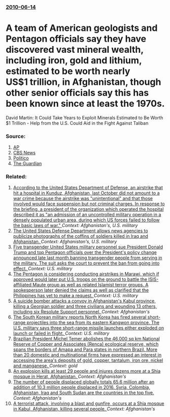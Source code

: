 ### [2010-06-14](/news/2010/06/14/index.md)

# A team of American geologists and Pentagon officials say they have discovered vast mineral wealth, including iron, gold and lithium, estimated to be worth nearly US$1&nbsp;trillion, in Afghanistan, though other senior officials say this has been known since at least the 1970s. 

David Martin: It Could Take Years to Exploit Minerals Estimated to Be Worth $1 Trillion - Help from the U.S. Could Aid in the Fight Against Taliban


### Source:

1. [AP](http://www.google.com/hostednews/ap/article/ALeqM5ixbAsQE2cup3cqRFmFhi27zPVksAD9GAU6U02)
2. [CBS News](http://www.cbsnews.com/8301-503543_162-20007608-503543.html)
3. [Politico](http://www.politico.com/blogs/laurarozen/0610/Afghanistans_mineral_find_and_the_Washington_clock.html?showall)
4. [The Guardian](http://www.guardian.co.uk/commentisfree/michaeltomasky/2010/jun/14/afghanistan-usforeignpolicy-petraeus)

### Related:

1. [According to the United States Department of Defense, an airstrike that hit a hospital in Kunduz, Afghanistan, last October did not amount to a war crime because the airstrike was "unintentional" and that those involved would face suspension but not criminal charges. In response to the briefing, a president of the organization which operated the hospital described it as "an admission of an uncontrolled military operation in a densely populated urban area, during which US forces failed to follow the basic laws of war." ](/news/2016/04/30/according-to-the-united-states-department-of-defense-an-airstrike-that-hit-a-hospital-in-kunduz-afghanistan-last-october-did-not-amount-t.md) _Context: Afghanistan's, U.S. military_
2. [ The United States Defense Department allows news agencies to publicize photographs of the coffins of soldiers killed in Iraq and Afghanistan. ](/news/2009/02/26/the-united-states-defense-department-allows-news-agencies-to-publicize-photographs-of-the-coffins-of-soldiers-killed-in-iraq-and-afghanista.md) _Context: Afghanistan's, U.S. military_
3. [Five transgender United States military personnel sue President Donald Trump and top Pentagon officials over the President's policy change announced late last month banning transgender people from serving in the military. The suit asks the court to prevent the ban from going into effect. ](/news/2017/08/9/five-transgender-united-states-military-personnel-sue-president-donald-trump-and-top-pentagon-officials-over-the-president-s-policy-change-a.md) _Context: U.S. military_
4. [The Pentagon is considering conducting airstrikes in Marawi, which if approved would later put U.S. troops on the ground to battle the ISIS-affiliated Maute group as well as related Islamist terror groups. A spokesperson later denied the claims as well as clarified that the Philippines has yet to make a request. ](/news/2017/08/8/the-pentagon-is-considering-conducting-airstrikes-in-marawi-which-if-approved-would-later-put-u-s-troops-on-the-ground-to-battle-the-isis.md) _Context: U.S. military_
5. [ A suicide bomber attacks a convoy in Afghanistan's Kabul province, killing a Georgian soldier and three civilians and wounding 13 others, including six Resolute Support personnel. ](/news/2017/08/3/a-suicide-bomber-attacks-a-convoy-in-afghanistan-s-kabul-province-killing-a-georgian-soldier-and-three-civilians-and-wounding-13-others-i.md) _Context: Afghanistan's_
6. [The South Korean military reports North Korea has fired several short-range projectiles into the sea from its eastern Kangwon province. The U.S. military says three short-range missile launches either exploded on launch or failed in flight. ](/news/2017/08/26/the-south-korean-military-reports-north-korea-has-fired-several-short-range-projectiles-into-the-sea-from-its-eastern-kangwon-province-the.md) _Context: U.S. military_
7. [Brazilian President Michel Temer abolishes the 46,000 sq km National Reserve of Copper and Associates (Renca) ecological reserve, which spans the borders of Amapa and Para states in northern Brazil. More than 20 domestic and multinational firms have expressed an interest in accessing the area's deposits of gold, copper, tantalum, iron ore, nickel and manganese. ](/news/2017/08/25/brazilian-president-michel-temer-abolishes-the-46-000-sq-km-national-reserve-of-copper-and-associates-renca-ecological-reserve-which-span.md) _Context: gold_
8. [An explosion kills at least 29 people and injures dozens more at a Shia mosque in Herat, Afghanistan. ](/news/2017/08/1/an-explosion-kills-at-least-29-people-and-injures-dozens-more-at-a-shia-mosque-in-herat-afghanistan.md) _Context: Afghanistan's_
9. [The number of people displaced globally totals 65.6 million after an addition of 10.3 million people displaced in 2016. Syria, Colombia, Afghanistan, Iraq and South Sudan are the countries in the top five. ](/news/2017/06/19/the-number-of-people-displaced-globally-totals-65-6-million-after-an-addition-of-10-3-million-people-displaced-in-2016-syria-colombia-afg.md) _Context: Afghanistan's_
10. [A terrorist attack, involving a blast and gunfire, occurs at a Shia mosque in Kabul, Afghanistan, killing several people. ](/news/2017/06/15/a-terrorist-attack-involving-a-blast-and-gunfire-occurs-at-a-shia-mosque-in-kabul-afghanistan-killing-several-people.md) _Context: Afghanistan's_

